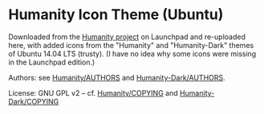 ﻿
Humanity Icon Theme (Ubuntu)
============================
Downloaded from the [Humanity project][hum-lp] on Launchpad
and re-uploaded here, with added icons from the
"Humanity" and "Humanity-Dark" themes of Ubuntu 14.04 LTS (trusty).
(I have no idea why some icons were missing in the Launchpad edition.)

Authors: see [Humanity/AUTHORS](Humanity/AUTHORS)
and [Humanity-Dark/AUTHORS](Humanity-Dark/AUTHORS).

License: GNU GPL v2 – cf. [Humanity/COPYING](Humanity/COPYING)
and [Humanity-Dark/COPYING](Humanity-Dark/COPYING)

  [hum-lp]: https://launchpad.net/humanity/+download
